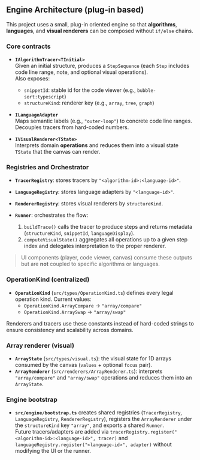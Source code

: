 ## Engine Architecture (plug-in based)

This project uses a small, plug-in oriented engine so that **algorithms**, **languages**, and **visual renderers** can be composed without `if/else` chains.

### Core contracts

- **`IAlgorithmTracer<TInitial>`**  
  Given an initial structure, produces a `StepSequence` (each `Step` includes code line range, note, and optional visual operations).  
  Also exposes:
  - `snippetId`: stable id for the code viewer (e.g., `bubble-sort:typescript`)
  - `structureKind`: renderer key (e.g., `array`, `tree`, `graph`)

- **`ILanguageAdapter`**  
  Maps semantic labels (e.g., `"outer-loop"`) to concrete code line ranges. Decouples tracers from hard-coded numbers.

- **`IVisualRenderer<TState>`**  
  Interprets domain **operations** and reduces them into a visual state `TState` that the canvas can render.

### Registries and Orchestrator

- **`TracerRegistry`**: stores tracers by `"<algorithm-id>:<language-id>"`.
- **`LanguageRegistry`**: stores language adapters by `"<language-id>"`.
- **`RendererRegistry`**: stores visual renderers by `structureKind`.

- **`Runner`**: orchestrates the flow:
  1. `buildTrace()` calls the tracer to produce steps and returns metadata (`structureKind`, `snippetId`, `languageDisplay`).
  2. `computeVisualState()` aggregates all operations up to a given step index and delegates interpretation to the proper renderer.

> UI components (player, code viewer, canvas) consume these outputs but are **not** coupled to specific algorithms or languages.

### OperationKind (centralized)

- **`OperationKind`** (`src/types/OperationKind.ts`) defines every legal operation kind.
  Current values:
  - `OperationKind.ArrayCompare` → `"array/compare"`
  - `OperationKind.ArraySwap` → `"array/swap"`

Renderers and tracers use these constants instead of hard-coded strings to ensure consistency and scalability across domains.

### Array renderer (visual)

- **`ArrayState`** (`src/types/visual.ts`): the visual state for 1D arrays consumed by the canvas (`values` + optional `focus` pair).
- **`ArrayRenderer`** (`src/renderers/ArrayRenderer.ts`): interprets `"array/compare"` and `"array/swap"` operations and reduces them into an `ArrayState`.

### Engine bootstrap

- **`src/engine/bootstrap.ts`** creates shared registries (`TracerRegistry`, `LanguageRegistry`, `RendererRegistry`), registers the `ArrayRenderer` under the `structureKind` key `"array"`, and exports a shared `Runner`.  
  Future tracers/adapters are added via `tracerRegistry.register("<algorithm-id>:<language-id>", tracer)` and `languageRegistry.register("<language-id>", adapter)` without modifying the UI or the runner.